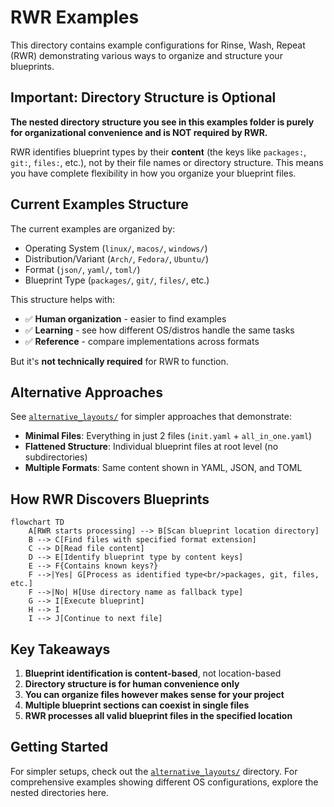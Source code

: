 # RWR Examples

This directory contains example configurations for Rinse, Wash, Repeat (RWR) demonstrating various ways to organize and structure your blueprints.

## Important: Directory Structure is Optional

**The nested directory structure you see in this examples folder is purely for organizational convenience and is NOT required by RWR.**

RWR identifies blueprint types by their **content** (the keys like `packages:`, `git:`, `files:`, etc.), not by their file names or directory structure. This means you have complete flexibility in how you organize your blueprint files.

## Current Examples Structure

The current examples are organized by:

- Operating System (`linux/`, `macos/`, `windows/`)
- Distribution/Variant (`Arch/`, `Fedora/`, `Ubuntu/`)
- Format (`json/`, `yaml/`, `toml/`)
- Blueprint Type (`packages/`, `git/`, `files/`, etc.)

This structure helps with:

- ✅ **Human organization** - easier to find examples
- ✅ **Learning** - see how different OS/distros handle the same tasks
- ✅ **Reference** - compare implementations across formats

But it's **not technically required** for RWR to function.

## Alternative Approaches

See [`alternative_layouts/`](./alternative_layouts/) for simpler approaches that demonstrate:

- **Minimal Files**: Everything in just 2 files (`init.yaml` + `all_in_one.yaml`)
- **Flattened Structure**: Individual blueprint files at root level (no subdirectories)
- **Multiple Formats**: Same content shown in YAML, JSON, and TOML

## How RWR Discovers Blueprints

```mermaid
flowchart TD
    A[RWR starts processing] --> B[Scan blueprint location directory]
    B --> C[Find files with specified format extension]
    C --> D[Read file content]
    D --> E[Identify blueprint type by content keys]
    E --> F{Contains known keys?}
    F -->|Yes| G[Process as identified type<br/>packages, git, files, etc.]
    F -->|No| H[Use directory name as fallback type]
    G --> I[Execute blueprint]
    H --> I
    I --> J[Continue to next file]
```

## Key Takeaways

1. **Blueprint identification is content-based**, not location-based
2. **Directory structure is for human convenience only**
3. **You can organize files however makes sense for your project**
4. **Multiple blueprint sections can coexist in single files**
5. **RWR processes all valid blueprint files in the specified location**

## Getting Started

For simpler setups, check out the [`alternative_layouts/`](./alternative_layouts/) directory. For comprehensive examples showing different OS configurations, explore the nested directories here.
